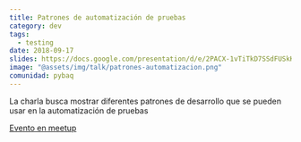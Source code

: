 ```yaml
---
title: Patrones de automatización de pruebas
category: dev
tags:
  - testing
date: 2018-09-17
slides: https://docs.google.com/presentation/d/e/2PACX-1vTiTkD7SSdFUSkKqSwsWQD7yZ4WOnfgKjpnKrGLy4ZqOgCoSgtfBO9qvx8xN9dw7EWGsRR2uwK6igrN/embed?start=false&loop=false&delayms=3000
image: "@assets/img/talk/patrones-automatizacion.png"
comunidad: pybaq
---
```


La charla busca mostrar diferentes patrones de desarrollo que se pueden usar en la automatización de pruebas

[Evento en meetup](https://www.meetup.com/es-ES/pythonbaq/events/254570423/)
